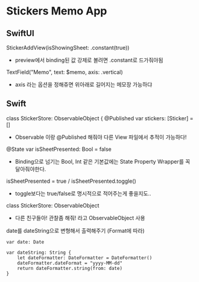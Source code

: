 # Stickers Memo App

## SwiftUI
    
StickerAddView(isShowingSheet: .constant(true))
- preview에서 binding된 값 강제로 볼려면 .constant로 드가줘야됨

TextField("Memo", text: $memo, axis: .vertical)
- axis 라는 옵션을 정해쥬면 위아래로 길어지는 메모장 가능하댜

## Swift 

class StickerStore: ObservableObject {
    @Published var stickers: [Sticker] = []
- Observable 이랑 @Published 해줘야 다른 View 파일에서 추적이 가능하다!

@State var isSheetPresented: Bool = false
- Binding으로 넘기는 Bool, Int 같은 기본값에는 State Property Wrapper를 꼭 달아줘야한다.

isSheetPresented = true / isSheetPresented.toggle()
- toggle보다는 true/false로 명시적으로 적어주는게 좋을지도..

class StickerStore: ObservableObject
- 다른 친구들아! 관찰좀 해줘! 라고 ObservableObject 사용

date를 dateString으로 변형해서 출력해주기 (Format에 따라)
    
    
    var date: Date
    
    var dateString: String {
        let dateFormatter: DateFormatter = DateFormatter()
        dateFormatter.dateFormat = "yyyy-MM-dd"
        return dateFormatter.string(from: date)
    }
